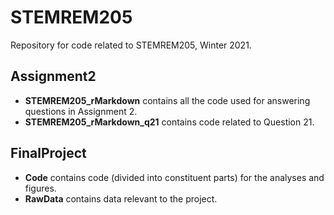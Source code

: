 # STEMREM205

Repository for code related to STEMREM205, Winter 2021.

## Assignment2 
* **STEMREM205_rMarkdown** contains all the code used for answering questions in Assignment 2.
* **STEMREM205_rMarkdown_q21** contains code related to Question 21. 

## FinalProject 
* **Code** contains code (divided into constituent parts) for the analyses and figures.
* **RawData** contains data relevant to the project.
